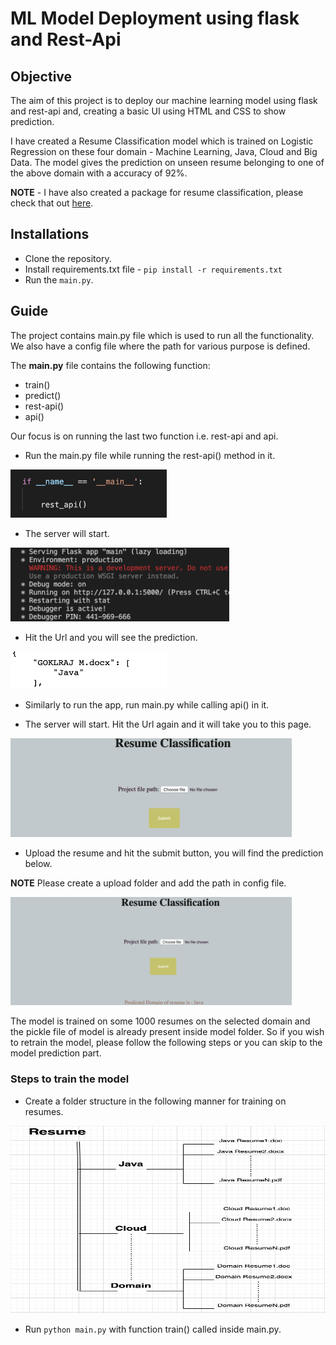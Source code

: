 # ML Model Deployment using flask and Rest-Api

## Objective

The aim of this project is to deploy our machine learning model using flask and rest-api and, creating a basic UI using HTML and CSS to show prediction.

I have created a Resume Classification model which is trained on Logistic Regression on these four domain - Machine Learning, Java, Cloud and Big Data. The model gives the prediction on unseen resume belonging to one of the above domain with a accuracy of 92%.

**NOTE** - I have also created a package for resume classification, please check that out [here](https://pypi.org/project/resume-classification/).

## Installations

- Clone the repository.
- Install requirements.txt file - `pip install -r requirements.txt`
- Run the `main.py`.

## Guide

The project contains main.py file which is used to run all the functionality. We also have a config file where the path for various purpose is defined.

The **main.py** file contains the following function:

- train()
- predict()
- rest-api()
- api()

Our focus is on running the last two function i.e. rest-api and api.
- Run the main.py file while running the rest-api() method in it.
<img src="resource/pic/Screenshot 1.png" width = "250">

- The server will start.
<img src="resource/pic/Screenshot 2.png" width = "350">

- Hit the Url and you will see the prediction.
<img src="resource/pic/Screenshot 3.png" width = "250">

- Similarly to run the app, run main.py while calling api() in it.

- The server will start. Hit the Url again and it will take you to this page.
<img src="resource/pic/Screenshot 4.png" width = "450">

- Upload the resume and hit the submit button, you will find the prediction below.

**NOTE** Please create a upload folder and add the path in config file.

<img src="resource/pic/Screenshot 5.png" width = "450">


The model is trained on some 1000 resumes on the selected domain and the pickle file of model is already present inside model folder. So if you wish to retrain the model, please follow the following steps or you can skip to the model prediction part.

### Steps to train the model

- Create a folder structure in the following manner for training on resumes.

<img src="resource/pic/Folder_Structure.png" width="600" height="300">

- Run `python main.py` with function train() called inside main.py.

